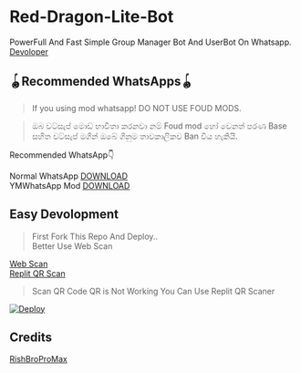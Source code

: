 # Red-Dragon-Lite-Bot
PowerFull And Fast Simple Group Manager Bot And UserBot On Whatsapp. <br>
[Devoloper](t.me/ImRishmika)

## 🪀Recommended WhatsApps🪀

>If you using mod whatsapp!
>DO NOT USE FOUD MODS.

>ඔබ වට්සැප් මොඩ් භාවිතා කරනවා නම් Foud mod හෝ වෙනත් පරණ Base සහිත වට්සැප් මගින් ඔබේ ගිනුම තාවකාලිකව Ban විය හැකියි.

Recommended WhatsApp👇

Normal WhatsApp [DOWNLOAD](https://play.google.com/store/apps/details?id=com.whatsapp) <br>
YMWhatsApp Mod [DOWNLOAD](https://ymwhatsapp.com/ymwa/)

## Easy Devolopment

> First Fork This Repo And Deploy.. <br>
> Better Use Web Scan

[Web Scan](https://levanter.up.railway.app/md) <br>
[Replit QR Scan](https://replit.com/@ImRishmika/Red-Dragon-Lite-QR?v=1)

> Scan QR Code QR is Not Working You Can Use Replit QR Scaner

[![Deploy](https://www.herokucdn.com/deploy/button.svg)](https://heroku.com/deploy)
</div>

## Credits 

[RishBroProMax](https://github.com/RishBroPromax)
